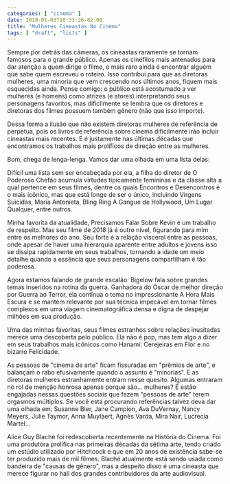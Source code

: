 ```yaml
---
categories: [ "cinema" ]
date: 2019-01-03T10:33:26-02:00
title: "Mulheres Cineastas No Cinema"
tags: [ "draft", "lists" ]
---
```

Sempre por detrás das câmeras, os cineastas raramente se tornam famosos para o grande público. Apenas os cinéfilos mais antenados para dar atenção a quem dirige o filme, e mais raro ainda é encontrar alguém que sabe quem escreveu o roteiro. Isso contribui para que as diretoras mulheres, uma minoria que vem crescendo nos últimos anos, fiquem mais esquecidas ainda. Pense comigo: o público está acostumado a ver mulheres (e homens) como atrizes (e atores) interpretando seus personagens favoritos, mas dificilmente se lembra que os diretores e diretoras dos filmes possuem também gênero (não que isso importe).

Dessa forma a ilusão que não existem diretoras mulheres de referência de perpetua, pois os livros de referência sobre cinema dificilmente irão incluir cineastas mais recentes. E é justamente nas últimas décadas que encontramos os trabalhos mais prolíficos de direção entre as mulheres.

Bom, chega de lenga-lenga. Vamos dar uma olhada em uma lista delas:


Difícil uma lista sem ser encabeçada por ela, a filha do diretor de O Poderoso Chefão acumula virtudes tipicamente femininas e da classe alta a qual pertence em seus filmes, dentre os quais Encontros e Desencontros é o mais icônico, mas que está longe de ser o único, incluindo Virgens Suicidas, Maria Antonieta, Bling Ring A Gangue de Hollywood, Um Lugar Qualquer, entre outros.


Minha favorita da atualidade, Precisamos Falar Sobre Kevin é um trabalho de respeito. Mas seu filme de 2018 já é outro nível, figurando para mim entre os melhores do ano. Seu forte é a relação visceral entre as pessoas, onde apesar de haver uma hierarquia aparente entre adultos e jovens isso se dissipa rapidamente em seus trabalhos, tornando a idade um meio detalhe quando a essência que seus personagens compartilham é tão poderosa.


Agora estamos falando de grande escalão. Bigelow fala sobre grandes temas inseridos na rotina da guerra. Ganhadora do Oscar de melhor direção por Guerra ao Terror, ela continua o tema no impressionante A Hora Mais Escura e se mantém relevante por sua técnica impecável em tornar filmes complexos em uma viagem cinematográfica densa e digna de despejar milhões em sua produção.


Uma das minhas favoritas, seus filmes estranhos sobre relações inusitadas merece uma descoberta pelo público. Ela não é pop, mas tem algo a dizer em seus trabalhos mais icônicos como Hanami: Cerejeiras em Flor e no bizarro Felicidade.


As pessoas de "cinema de arte" ficam fissuradas em "prêmios de arte", e balançam o rabo efusivamente quando o assunto é "minorias". E as diretoras mulheres estranhamente entram nesse quesito. Algumas entraram no rol de menção honrosa apenas porque são... mulheres? E estão engajadas nessas questões sociais que fazem "pessoas de arte" terem orgasmos múltiplos. Se você está procurando referências talvez deva dar uma olhada em: Susanne Bier, Jane Campion, Ava DuVernay, Nancy Meyers, Julie Taymor, Anna Muylaert, Agnès Varda, Mira Nair, Lucrecia Martel...


Alice Guy Blaché foi redescoberta recentemente na História do Cinema. Foi uma produtora prolífica nas primeiras décadas da sétima arte, tendo criado um estúdio utilizado por Hitchcock e que em 20 anos de existência sabe-se ter produzido mais de mil filmes. Blaché atualmente está sendo usada como bandeira de "causas de gênero", mas a despeito disso é uma cineasta que merece figurar no hall dos grandes contribuidores da arte audiovisual.

